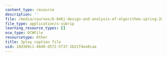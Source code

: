 ```yaml
---
content_type: resource
description: ''
file: /media/courses/6-046j-design-and-analysis-of-algorithms-spring-2015/10d389c148d0d5725f371b21f4ea6caa_z_QOKNpEVro.srt
file_type: application/x-subrip
learning_resource_types: []
ocw_type: OCWFile
resourcetype: Other
title: 3play caption file
uid: 10d389c1-48d0-d572-5f37-1b21f4ea6caa
---
```

